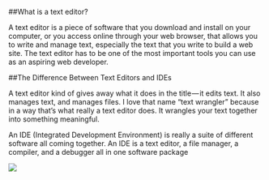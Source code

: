 

##What is a text editor?

A text editor is a piece of software that you download and install on your computer, or you access online through your web browser, that allows you to write and manage text, especially the text that you write to build a web site. The text editor has to be one of the most important tools you can use as an aspiring web developer.


##The Difference Between Text Editors and IDEs

A text editor kind of gives away what it does in the title — it edits text. It also manages text, and manages files. I love that name “text wrangler” because in a way that’s what really a text editor does. It wrangles your text together into something meaningful.

An IDE (Integrated Development Environment) is really a suite of different software all coming together. An IDE is a text editor, a file manager, a compiler, and a debugger all in one software package
 
 ![](https://encrypted-tbn0.gstatic.com/images?q=tbn%3AANd9GcQu-CueKG5pFMO89gx_OIgSTFdLQMHreNuV-kT9oXCwQ_fOdP1_)
